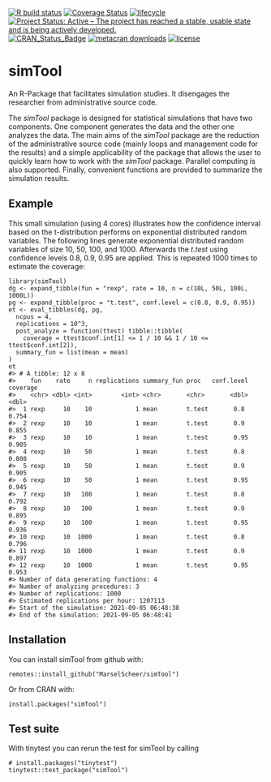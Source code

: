 <!-- README.md is generated from README.Rmd. Please edit that file -->

[![R build
status](https://github.com/MarselScheer/simTool/workflows/R-CMD-check/badge.svg)](https://github.com/MarselScheer/simTool/actions)
[![Coverage
Status](https://img.shields.io/codecov/c/github/MarselScheer/simTool/develop.svg)](https://codecov.io/github/MarselScheer/simTool?branch=develop)
[![lifecycle](https://img.shields.io/badge/lifecycle-stable-brightgreen.svg)](https://www.tidyverse.org/lifecycle/#stable)
[![Project Status: Active – The project has reached a stable, usable
state and is being actively
developed.](https://www.repostatus.org/badges/latest/active.svg)](https://www.repostatus.org/#active)
[![CRAN\_Status\_Badge](https://www.r-pkg.org/badges/version/simTool)](https://cran.r-project.org/package=simTool)
[![metacran
downloads](https://cranlogs.r-pkg.org/badges/simTool)](https://cran.r-project.org/package=simTool)
[![license](https://img.shields.io/badge/license-GPL--3-blue.svg)](https://www.gnu.org/licenses/gpl-3.0.en.html)

# simTool

An R-Package that facilitates simulation studies. It disengages the
researcher from administrative source code.

The *simTool* package is designed for statistical simulations that have
two components. One component generates the data and the other one
analyzes the data. The main aims of the *simTool* package are the
reduction of the administrative source code (mainly loops and management
code for the results) and a simple applicability of the package that
allows the user to quickly learn how to work with the *simTool* package.
Parallel computing is also supported. Finally, convenient functions are
provided to summarize the simulation results.

## Example

This small simulation (using 4 cores) illustrates how the confidence
interval based on the t-distribution performs on exponential distributed
random variables. The following lines generate exponential distributed
random variables of size 10, 50, 100, and 1000. Afterwards the *t.test*
using confidence levels 0.8, 0.9, 0.95 are applied. This is repeated
1000 times to estimate the coverage:

    library(simTool)
    dg <- expand_tibble(fun = "rexp", rate = 10, n = c(10L, 50L, 100L, 1000L))
    pg <- expand_tibble(proc = "t.test", conf.level = c(0.8, 0.9, 0.95))
    et <- eval_tibbles(dg, pg, 
      ncpus = 4,
      replications = 10^3,
      post_analyze = function(ttest) tibble::tibble(
        coverage = ttest$conf.int[1] <= 1 / 10 && 1 / 10 <= ttest$conf.int[2]),
      summary_fun = list(mean = mean)
    )
    et
    #> # A tibble: 12 x 8
    #>    fun    rate     n replications summary_fun proc   conf.level coverage
    #>    <chr> <dbl> <int>        <int> <chr>       <chr>       <dbl>    <dbl>
    #>  1 rexp     10    10            1 mean        t.test       0.8     0.754
    #>  2 rexp     10    10            1 mean        t.test       0.9     0.855
    #>  3 rexp     10    10            1 mean        t.test       0.95    0.905
    #>  4 rexp     10    50            1 mean        t.test       0.8     0.808
    #>  5 rexp     10    50            1 mean        t.test       0.9     0.905
    #>  6 rexp     10    50            1 mean        t.test       0.95    0.945
    #>  7 rexp     10   100            1 mean        t.test       0.8     0.792
    #>  8 rexp     10   100            1 mean        t.test       0.9     0.895
    #>  9 rexp     10   100            1 mean        t.test       0.95    0.936
    #> 10 rexp     10  1000            1 mean        t.test       0.8     0.796
    #> 11 rexp     10  1000            1 mean        t.test       0.9     0.897
    #> 12 rexp     10  1000            1 mean        t.test       0.95    0.953
    #> Number of data generating functions: 4
    #> Number of analyzing procedures: 3
    #> Number of replications: 1000
    #> Estimated replications per hour: 1207113
    #> Start of the simulation: 2021-09-05 06:48:38
    #> End of the simulation: 2021-09-05 06:48:41

## Installation

You can install simTool from github with:

    remotes::install_github("MarselScheer/simTool")

Or from CRAN with:

    install.packages("simTool")

## Test suite

With tinytest you can rerun the test for simTool by calling

    # install.packages("tinytest")
    tinytest::test_package("simTool")

